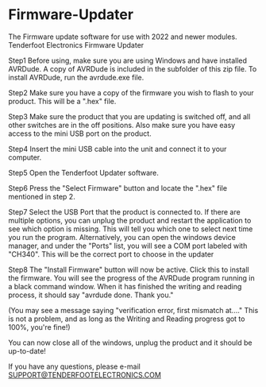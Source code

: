 # Firmware-Updater
The Firmware update software for use with 2022 and newer modules.
Tenderfoot Electronics Firmware Updater

Step1
Before using, make sure you are using Windows and have installed AVRDude.
A copy of AVRDude is included in the subfolder of this zip file. To install AVRDude, run the avrdude.exe file.

Step2
Make sure you have a copy of the firmware you wish to flash to your product. This will be a ".hex" file.

Step3
Make sure the product that you are updating is switched off, and all other switches are in the off positions.
Also make sure you have easy access to the mini USB port on the product.

Step4
Insert the mini USB cable into the unit and connect it to your computer.

Step5
Open the Tenderfoot Updater software.

Step6
Press the "Select Firmware" button and locate the ".hex" file mentioned in step 2.

Step7
Select the USB Port that the product is connected to. If there are multiple options, 
you can unplug the product and restart the application to see which option is missing.
This will tell you which one to select next time you run the program.
Alternatively, you can open the windows device manager, and under the "Ports" list, 
you will see a COM port labeled with "CH340". This will be the correct port to choose in the updater 

Step8
The "Install Firmware" button will now be active. Click this to install the firmware. You
will see the progress of the AVRDude program running in a black command window.
When it has finished the writing and reading process, it should say "avrdude done. Thank you."

(You may see a message saying "verification error, first mismatch at...." This is not a problem,
and as long as the Writing and Reading progress got to 100%, you're fine!)

You can now close all of the windows, unplug the product and it should be up-to-date!

If you have any questions, please e-mail SUPPORT@TENDERFOOTELECTRONICS.COM
